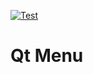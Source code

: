 [![Test](https://github.com/plotlyst/qt-menu/actions/workflows/test.yml/badge.svg)](https://github.com/plotlyst/qt-menu/actions/workflows/test.yml)
# Qt Menu
